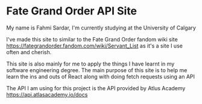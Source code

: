 # Fate Grand Order API Site

My name is Fahmi Sardar, I'm currently studying at the University of Calgary

I've made this site to similar to the Fate Grand Order fandom wiki site
https://fategrandorder.fandom.com/wiki/Servant_List
as it's a site I use often and cherish.

This site is also mainly for me to apply the things I have learnt in my software engineering degree. The main purpose of this site is to help me learn the ins and outs of React along with doing fetch requests using an API

The API I am using for this project is the API provided by Atlus Academy
https://api.atlasacademy.io/docs